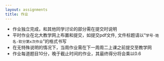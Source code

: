 ```yaml
---
layout: assignments
title: 作业
---
```

- 作业独立完成，和其他同学讨论的部分需在提交时说明
- 平时作业在北大教学网上布置和提交，如提交pdf文件, 文件标题请以“`学号-姓名-软分第x次作业`”的格式书写
- 在无特殊说明的情况下，当周作业需在下一周周二上课之前提交至教学网
- 作业每道题目10分，晚于截止时间的作业，其最终得分将会乘以0.6
